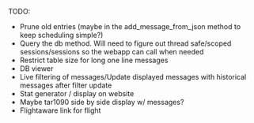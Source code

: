 TODO:
* Prune old entries (maybe in the add_message_from_json method to keep scheduling simple?)
* Query the db method. Will need to figure out thread safe/scoped sessions/sessions so the webapp can call when needed
* Restrict table size for long one line messages
* DB viewer
* Live filtering of messages/Update displayed messages with historical messages after filter update
* Stat generator / display on website
* Maybe tar1090 side by side display w/ messages?
* Flightaware link for flight